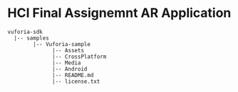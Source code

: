 # HCI Final Assignemnt AR Application

```
vuforia-sdk
  |-- samples
        |-- Vuforia-sample
              |-- Assets
              |-- CrossPlatform
              |-- Media
              |-- Android
              |-- README.md
              |-- license.txt
```


